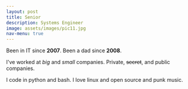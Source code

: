 ```yaml
---
layout: post
title: Senior
description: Systems Engineer
image: assets/images/pic11.jpg
nav-menu: true
---
```

Been in IT since **2007**. Been a dad since **2008**.

I've worked at *big* and _small_ companies. Private, ~~secret~~, and public companies. 

I code in python and bash. I love linux and open source and punk music. 

